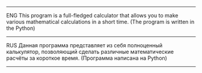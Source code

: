 -----------------------------------------------------------------

ENG
This program is a full-fledged calculator that allows you to make 
various mathematical calculations in a short time. 
(The program is written in the Python)

-----------------------------------------------------------------

RUS
Данная программа представляет из себя полноценный калькулятор, 
позволяющий сделать различные математические расчёты за короткое время. 
(Программа написана на Python)

-----------------------------------------------------------------
